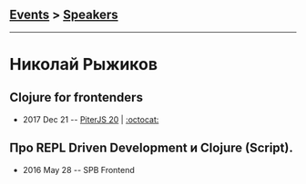 ## [Events](../README.md) > [Speakers](../speakers.md)
---

# Николай Рыжиков

## Clojure for frontenders
- 2017 Dec 21 -- [PiterJS 20](https://www.youtube.com/watch?v=6oF_fRyKsd4)   | [:octocat:](https://github.com/niquola/piterjs-2017-slides) 
## Про REPL Driven Development и Clojure (Script).
- 2016 May 28 -- SPB Frontend    
